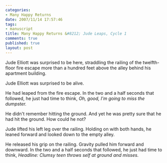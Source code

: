 ```yaml
--- 
categories: 
- Many Happy Returns
date: 2007/11/14 17:57:46
tags: 
- manuscript
title: Many Happy Returns &#8212; Jude Leaps, Cycle 1
comments: true
published: true
layout: post
---
```


Jude Elliott was surprised to be here, straddling the railing of the twelfth-floor fire escape more than a hundred feet above the alley behind his apartment building.

Jude Elliott was surprised to be alive.

He had leaped from the fire escape.  In the two and a half seconds that followed, he just had time to think, <em>Oh, good, I'm going to miss the dumpster.</em>

He didn't remember hitting the ground.  And yet he was pretty sure that he had hit the ground.  How could he not?

Jude lifted his left leg over the railing.  Holding on with both hands, he leaned forward and looked down to the empty alley.

He released his grip on the railing.  Gravity pulled him forward and downward.  In the two and a half seconds that followed, he just had time to think, <em>Headline:</em> <em>Clumsy teen throws self at ground and misses.</em>
